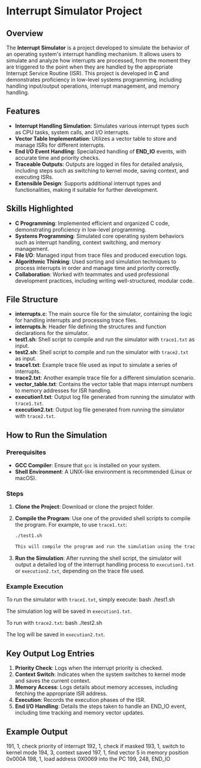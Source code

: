 
# Interrupt Simulator Project

## Overview
The **Interrupt Simulator** is a project developed to simulate the behavior of an operating system's interrupt handling mechanism. It allows users to simulate and analyze how interrupts are processed, from the moment they are triggered to the point when they are handled by the appropriate Interrupt Service Routine (ISR). This project is developed in **C** and demonstrates proficiency in low-level systems programming, including handling input/output operations, interrupt management, and memory handling.

## Features
- **Interrupt Handling Simulation**: Simulates various interrupt types such as CPU tasks, system calls, and I/O interrupts.
- **Vector Table Implementation**: Utilizes a vector table to store and manage ISRs for different interrupts.
- **End I/O Event Handling**: Specialized handling of **END_IO** events, with accurate time and priority checks.
- **Traceable Outputs**: Outputs are logged in files for detailed analysis, including steps such as switching to kernel mode, saving context, and executing ISRs.
- **Extensible Design**: Supports additional interrupt types and functionalities, making it suitable for further development.

## Skills Highlighted
- **C Programming**: Implemented efficient and organized C code, demonstrating proficiency in low-level programming.
- **Systems Programming**: Simulated core operating system behaviors such as interrupt handling, context switching, and memory management.
- **File I/O**: Managed input from trace files and produced execution logs.
- **Algorithmic Thinking**: Used sorting and simulation techniques to process interrupts in order and manage time and priority correctly.
- **Collaboration**: Worked with teammates and used professional development practices, including writing well-structured, modular code.

## File Structure
- **interrupts.c**: The main source file for the simulator, containing the logic for handling interrupts and processing trace files.
- **interrupts.h**: Header file defining the structures and function declarations for the simulator.
- **test1.sh**: Shell script to compile and run the simulator with `trace1.txt` as input.
- **test2.sh**: Shell script to compile and run the simulator with `trace2.txt` as input.
- **trace1.txt**: Example trace file used as input to simulate a series of interrupts.
- **trace2.txt**: Another example trace file for a different simulation scenario.
- **vector_table.txt**: Contains the vector table that maps interrupt numbers to memory addresses for ISR handling.
- **execution1.txt**: Output log file generated from running the simulator with `trace1.txt`.
- **execution2.txt**: Output log file generated from running the simulator with `trace2.txt`.

## How to Run the Simulation

### Prerequisites
- **GCC Compiler**: Ensure that `gcc` is installed on your system.
- **Shell Environment**: A UNIX-like environment is recommended (Linux or macOS).

### Steps
1. **Clone the Project**: 
   Download or clone the project folder.
   
2. **Compile the Program**: 
   Use one of the provided shell scripts to compile the program. 
   For example, to use `trace1.txt`:
   ```bash
   ./test1.sh

   This will compile the program and run the simulation using the trace file.

3. **Run the Simulation**: 
   After running the shell script, the simulator will output a detailed log of the interrupt handling process to `execution1.txt` or `execution2.txt`, depending on the trace file used.

### Example Execution
To run the simulator with `trace1.txt`, simply execute:
bash
./test1.sh

The simulation log will be saved in `execution1.txt`.

To run with `trace2.txt`:
bash
./test2.sh

The log will be saved in `execution2.txt`.

## Key Output Log Entries
1. **Priority Check**: Logs when the interrupt priority is checked.
2. **Context Switch**: Indicates when the system switches to kernel mode and saves the current context.
3. **Memory Access**: Logs details about memory accesses, including fetching the appropriate ISR address.
4. **Execution**: Records the execution phases of the ISR.
5. **End I/O Handling**: Details the steps taken to handle an END_IO event, including time tracking and memory vector updates.

## Example Output

191, 1, check priority of interrupt
192, 1, check if masked
193, 1, switch to kernel mode
194, 3, context saved
197, 1, find vector 5 in memory position 0x000A
198, 1, load address 0X0069 into the PC
199, 248, END_IO

